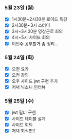 ### 5월 23일 (월)
- [x] 1시30분~2시30분 로이드 특강
- [x] 2시30분~3시 스터디
- [x] 3시~3시30분 영상근로 회의
- [x] 4시~5시 사이드 회의
- [x] 이번주 공부할거 좀 정리... 

### 5월 24일 (화)
- [x] 오전 요가
- [x] 오전 강의
- [x] 오후 사이드 jwt 구현 추가
- [x] 저녁 닉소니 인터뷰

### 5월 25일 (수)
- [x] jwt 필터 구현
- [x] 사이드 테이블 설계
- [x] 사이드 회의
- [x] 저녁 회식!!!!!
